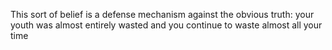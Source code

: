 This sort of belief is a defense mechanism against the obvious truth: your youth was almost entirely wasted and you continue to waste almost all your time

